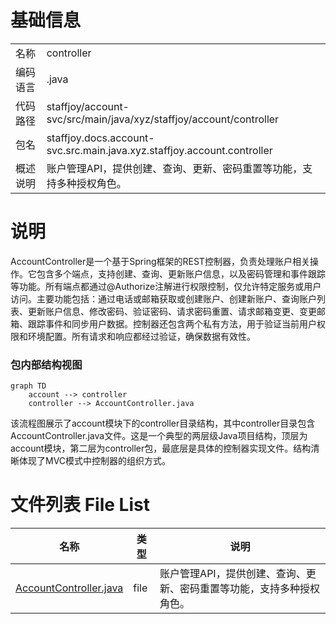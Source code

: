 # 基础信息

|      |      |
|------|------|
| 名称 | controller |
| 编码语言 | .java |
| 代码路径 | staffjoy/account-svc/src/main/java/xyz/staffjoy/account/controller |
| 包名 | staffjoy.docs.account-svc.src.main.java.xyz.staffjoy.account.controller |
| 概述说明 | 账户管理API，提供创建、查询、更新、密码重置等功能，支持多种授权角色。 |

# 说明

AccountController是一个基于Spring框架的REST控制器，负责处理账户相关操作。它包含多个端点，支持创建、查询、更新账户信息，以及密码管理和事件跟踪等功能。所有端点都通过@Authorize注解进行权限控制，仅允许特定服务或用户访问。主要功能包括：通过电话或邮箱获取或创建账户、创建新账户、查询账户列表、更新账户信息、修改密码、验证密码、请求密码重置、请求邮箱变更、变更邮箱、跟踪事件和同步用户数据。控制器还包含两个私有方法，用于验证当前用户权限和环境配置。所有请求和响应都经过验证，确保数据有效性。


### 包内部结构视图

```mermaid
graph TD
    account --> controller
    controller --> AccountController.java
```

该流程图展示了account模块下的controller目录结构，其中controller目录包含AccountController.java文件。这是一个典型的两层级Java项目结构，顶层为account模块，第二层为controller包，最底层是具体的控制器实现文件。结构清晰体现了MVC模式中控制器的组织方式。

# 文件列表 File List

| 名称   | 类型  | 说明 |
|-------|------|-------------|
| [AccountController.java](AccountController.md) | file | 账户管理API，提供创建、查询、更新、密码重置等功能，支持多种授权角色。 |


